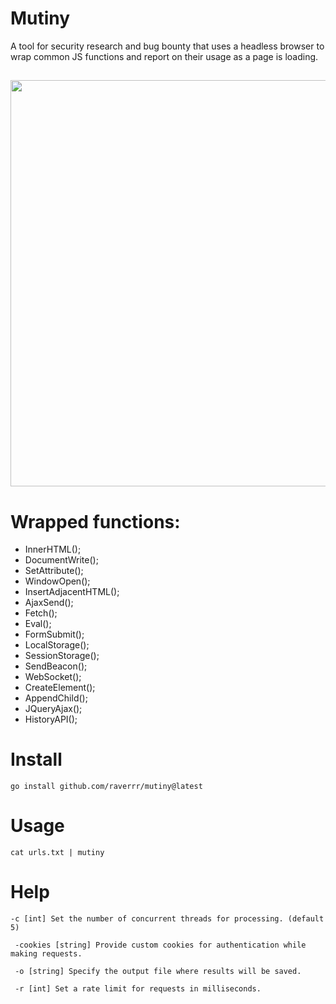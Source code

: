 # Mutiny
A tool for security research and bug bounty that uses a headless browser to wrap common JS functions and report on their usage as a page is loading. 
##
<img src="https://i.imgur.com/QA7eNGc.png" width="600" height="650">


# Wrapped functions:
  * InnerHTML();
  * DocumentWrite();
  * SetAttribute();
  * WindowOpen();
  * InsertAdjacentHTML();
  * AjaxSend();
  * Fetch();
  * Eval();
  * FormSubmit();
  * LocalStorage();
  * SessionStorage();
  * SendBeacon();
  * WebSocket();
  * CreateElement();
  * AppendChild();
  * JQueryAjax();
  * HistoryAPI();

# Install
`go install github.com/raverrr/mutiny@latest`

# Usage
`cat urls.txt | mutiny`

# Help
` -c [int] Set the number of concurrent threads for processing. (default 5)          `

` -cookies [string] Provide custom cookies for authentication while making requests.`

`  -o [string] Specify the output file where results will be saved.                  `

`  -r [int] Set a rate limit for requests in milliseconds.                           `
